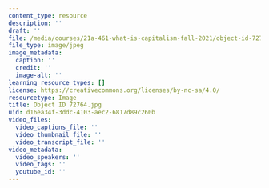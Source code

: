 ```yaml
---
content_type: resource
description: ''
draft: ''
file: /media/courses/21a-461-what-is-capitalism-fall-2021/object-id-72764.jpg
file_type: image/jpeg
image_metadata:
  caption: ''
  credit: ''
  image-alt: ''
learning_resource_types: []
license: https://creativecommons.org/licenses/by-nc-sa/4.0/
resourcetype: Image
title: Object ID 72764.jpg
uid: d16ea34f-3ddc-4103-aec2-6817d89c260b
video_files:
  video_captions_file: ''
  video_thumbnail_file: ''
  video_transcript_file: ''
video_metadata:
  video_speakers: ''
  video_tags: ''
  youtube_id: ''
---
```

